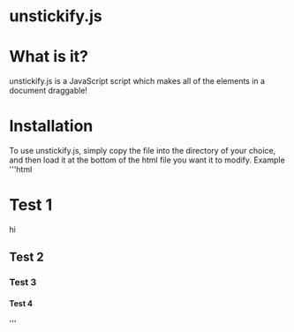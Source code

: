 unstickify.js
=============

# What is it?
unstickify.js is a JavaScript script which makes all of the elements in a document draggable!

# Installation
To use unstickify.js, simply copy the file into the directory of your choice, and then load it at the bottom of the html file you want it to modify.
Example
'''html
<!doctype html>
<html>
<head>
	<title>unstickify.js test</title>
</head>
<body>
	<div>
		<h1>Test 1</h1>
		<p>hi</p>
		<h2>Test 2</h2>
	</div>
	<div>
		<h3>Test 3</h3>
		<h4>Test 4</h4>
	</div>
	<!-- hello! -->
	<script src="../src/unstickify.js"></script>
</body>
</html>
'''